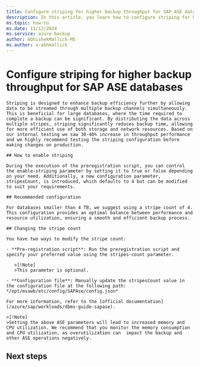 ```yaml
---
title: Configure striping for higher backup throughput for SAP ASE databases
description: In this article, you learn how to configure striping for higher backup throughput for SAP ASE databases.
ms.topic: how-to
ms.date: 11/12/2024
ms.service: azure-backup
author: AbhishekMallick-MS
ms.author: v-abhmallick
---
```


# Configure striping for higher backup throughput for SAP ASE databases
    
    Striping is designed to enhance backup efficiency further by allowing data to be streamed through multiple backup channels simultaneously. This is beneficial for large databases, where the time required to complete a backup can be significant. By distributing the data across multiple stripes, striping significantly reduces backup time, allowing for more efficient use of both storage and network resources. Based on our internal testing we saw 30-40% increase in throughput performance and we highly recommend testing the striping configuration before making changes on production.
    
    ## How to enable striping
    
    During the execution of the preregistration script, you can control the enable-striping parameter by setting it to true or false depending on your need. Additionally, a new configuration parameter, stripesCount, is introduced, which defaults to 4 but can be modified to suit your requirements.
    
    ## Recommended configuration
    
    For databases smaller than 4 TB, we suggest using a stripe count of 4. This configuration provides an optimal balance between performance and resource utilization, ensuring a smooth and efficient backup process.
    
    ## Changing the stripe count
    
    You have two ways to modify the stripe count:
    
    - **Pre-registration script**: Run the preregistration script and specify your preferred value using the stripes-count parameter.
    
       >[!Note]
       >This parameter is optional.
    
    - **Configuration file**: Manually update the stripesCount value in the configuration file at the following path: */opt/msawb/etc/config/SAPAse/config.json*
    
    For more information, refer to the [official documentation](/azure/sap/workloads/dbms-guide-sapase).
    
    >[!Note]
    >Setting the above ASE parameters will lead to increased memory and CPU utilization. We recommend that you monitor the memory consumption and CPU utilization, as overutilization can  impact the backup and other ASE operations negatively.
    
## Next steps

